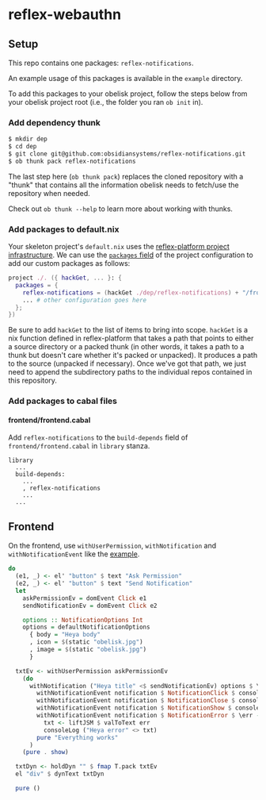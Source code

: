 # reflex-webauthn

## Setup
This repo contains one packages: `reflex-notifications`.

An example usage of this packages is available in the `example` directory.

To add this packages to your obelisk project, follow the steps below from your obelisk project root (i.e., the folder you ran `ob init` in).

### Add dependency thunk
```bash
$ mkdir dep
$ cd dep
$ git clone git@github.com:obsidiansystems/reflex-notifications.git
$ ob thunk pack reflex-notifications
```

The last step here (`ob thunk pack`) replaces the cloned repository with a "thunk" that contains all the information obelisk needs to fetch/use the repository when needed.

Check out `ob thunk --help` to learn more about working with thunks.

### Add packages to default.nix

Your skeleton project's `default.nix` uses the [reflex-platform project infrastructure](https://github.com/reflex-frp/reflex-platform/blob/develop/project/default.nix). We can use the [`packages` field](https://github.com/reflex-frp/reflex-platform/blob/develop/project/default.nix#L53-L58) of the project configuration to add our custom packages as follows:

```nix
project ./. ({ hackGet, ... }: {
  packages = {
    reflex-notifications = (hackGet ./dep/reflex-notifications) + "/frontend";
    ... # other configuration goes here
  };
})
```

Be sure to add `hackGet` to the list of items to bring into scope. `hackGet` is a nix function defined in reflex-platform that takes a path that points to either a source directory or a packed thunk (in other words, it takes a path to a thunk but doesn't care whether it's packed or unpacked). It produces a path to the source (unpacked if necessary). Once we've got that path, we just need to append the subdirectory paths to the individual repos contained in this repository.

### Add packages to cabal files

#### frontend/frontend.cabal
Add `reflex-notifications` to the `build-depends` field of `frontend/frontend.cabal` in `library` stanza.
```cabal
library
  ...
  build-depends: 
    ...
    , reflex-notifications
    ...
  ...
```

## Frontend
On the frontend, use `withUserPermission`, `withNotification` and `withNotificationEvent` like the [example](https://github.com/obsidiansystems/reflex-notifications/blob/main/example/frontend/src/Frontend.hs#L51).
```haskell
do
  (e1, _) <- el' "button" $ text "Ask Permission"
  (e2, _) <- el' "button" $ text "Send Notification"
  let
    askPermissionEv = domEvent Click e1
    sendNotificationEv = domEvent Click e2

    options :: NotificationOptions Int
    options = defaultNotificationOptions
      { body = "Heya body"
      , icon = $(static "obelisk.jpg")
      , image = $(static "obelisk.jpg")
      }

  txtEv <- withUserPermission askPermissionEv
    (do
      withNotification ("Heya title" <$ sendNotificationEv) options $ \notification -> do
        withNotificationEvent notification $ NotificationClick $ consoleLog (s "Heya click")
        withNotificationEvent notification $ NotificationClose $ consoleLog (s "Heya close")
        withNotificationEvent notification $ NotificationShow $ consoleLog (s "Heya show")
        withNotificationEvent notification $ NotificationError $ \err -> do
          txt <- liftJSM $ valToText err
          consoleLog ("Heya error" <> txt)
        pure "Everything works"
      )
    (pure . show)

  txtDyn <- holdDyn "" $ fmap T.pack txtEv
  el "div" $ dynText txtDyn

  pure ()
```
